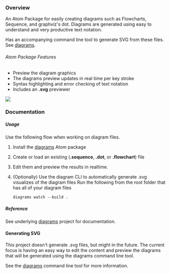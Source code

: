### Overview
An Atom Package for easily creating diagrams such as Flowcharts, Sequence, and
graphviz's dot. Diagrams are generated using easy to understand and very productive
text notation.

Has an accompanying command line tool to generate SVG from these files. See [diagrams](https://www.npmjs.com/package/diagrams).

###### Atom Package Features
 - Preview the diagram graphics
 - The diagrams preview updates in real time per key stroke
 - Syntax highlighting and error checking of text notation
 - Includes an **.svg** previewer

<img src="http://francoislaberge.com/atom-diagrams/screenshot-atom.gif"/>

### Documentation

##### Usage
Use the following flow when working on diagram files.

 1. Install the [diagrams](https://atom.io/packages/diagrams) Atom package
 2. Create or load an existing (**.sequence**, **.dot**, or **.flowchart**) file
 3. Edit them and preview the results in realtime.
 3. (Optionally) Use the diagram CLI to automatically generate .svg visualizes of the diagram files
    Run the following from the root folder that has all of your diagram files

        diagrams watch --build .

##### Reference
See underlying [diagrams](https://www.npmjs.com/package/diagrams) project for documentation.

#### Generating SVG
This project doesn't generate .svg files, but might in the future. The current focus
is having an easy way to edit the content and preview the diagrams that will be generated
using the diagrams command line tool.

See the [diagrams](https://www.npmjs.com/package/diagrams) command line tool for more information.
